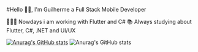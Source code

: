 #Hello 👋🏻, I'm Guilherme a Full Stack Mobile Developer

👨🏻‍💻 Nowdays i am working with Flutter and C#
📚 Always studying about Flutter, C#, .NET and UI/UX

[![Anurag's GitHub stats](https://github-readme-stats.vercel.app/api?username=guilhermebernava)](https://github.com/anuraghazra/github-readme-stats)
![Anurag's GitHub stats](https://github-readme-stats.vercel.app/api?username=anuraghazra&show_icons=true&theme=radical)
